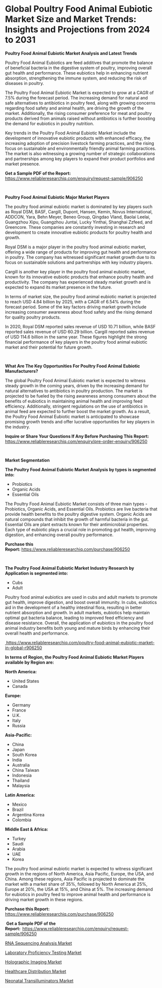 <p><h1>Global Poultry Food Animal Eubiotic Market Size and Market Trends: Insights and Projections from 2024 to 2031</h1></p><p><strong>Poultry Food Animal Eubiotic Market Analysis and Latest Trends</strong></p>
<p><p>Poultry Food Animal Eubiotics are feed additives that promote the balance of beneficial bacteria in the digestive system of poultry, improving overall gut health and performance. These eubiotics help in enhancing nutrient absorption, strengthening the immune system, and reducing the risk of diseases in poultry.</p><p>The Poultry Food Animal Eubiotic Market is expected to grow at a CAGR of 7.5% during the forecast period. The increasing demand for natural and safe alternatives to antibiotics in poultry feed, along with growing concerns regarding food safety and animal health, are driving the growth of the market. Additionally, the rising consumer preference for meat and poultry products derived from animals raised without antibiotics is further boosting the demand for eubiotics in poultry nutrition.</p><p>Key trends in the Poultry Food Animal Eubiotic Market include the development of innovative eubiotic products with enhanced efficacy, the increasing adoption of precision livestock farming practices, and the rising focus on sustainable and environmentally friendly animal farming practices. The market is also witnessing a growing number of strategic collaborations and partnerships among key players to expand their product portfolios and market presence.</p></p>
<p><strong>Get a Sample PDF of the Report:&nbsp;</strong> <a href="https://www.reliableresearchiq.com/enquiry/request-sample/906250">https://www.reliableresearchiq.com/enquiry/request-sample/906250</a></p>
<p>&nbsp;</p>
<p><strong>Poultry Food Animal Eubiotic Major Market Players</strong></p>
<p><p>The poultry food animal eubiotic market is dominated by key players such as Royal DSM, BASF, Cargill, Dupont, Hansen, Kemin, Novus International, ADDCON, Yara, Behn Meyer, Beneo Group, Qingdao Vland, Baolai Leelai, Guangzhou Xipu, Guangzhou Juntai, Lucky Yinthai, Shanghai Zzfeed, and Greencore. These companies are constantly investing in research and development to create innovative eubiotic products for poultry health and growth.</p><p>Royal DSM is a major player in the poultry food animal eubiotic market, offering a wide range of products for improving gut health and performance in poultry. The company has witnessed significant market growth due to its focus on sustainable solutions and partnerships with key industry players. </p><p>Cargill is another key player in the poultry food animal eubiotic market, known for its innovative eubiotic products that enhance poultry health and productivity. The company has experienced steady market growth and is expected to expand its market presence in the future.</p><p>In terms of market size, the poultry food animal eubiotic market is projected to reach USD 4.84 billion by 2025, with a CAGR of 6.54% during the forecast period. Some of the key factors driving market growth include increasing consumer awareness about food safety and the rising demand for quality poultry products.</p><p>In 2020, Royal DSM reported sales revenue of USD 10.71 billion, while BASF reported sales revenue of USD 60.29 billion. Cargill reported sales revenue of USD 114.6 billion in the same year. These figures highlight the strong financial performance of key players in the poultry food animal eubiotic market and their potential for future growth.</p></p>
<p>&nbsp;</p>
<p><strong>What Are The Key Opportunities For Poultry Food Animal Eubiotic Manufacturers?</strong></p>
<p><p>The global Poultry Food Animal Eubiotic market is expected to witness steady growth in the coming years, driven by the increasing demand for natural alternatives to antibiotics in poultry production. The market is projected to be fueled by the rising awareness among consumers about the benefits of eubiotics in maintaining animal health and improving feed efficiency. Additionally, stringent regulations on the use of antibiotics in animal feed are expected to further boost the market growth. As a result, the Poultry Food Animal Eubiotic market is anticipated to showcase promising growth trends and offer lucrative opportunities for key players in the industry.</p></p>
<p><strong>Inquire or Share Your Questions If Any Before Purchasing This Report:</strong> <a href="https://www.reliableresearchiq.com/enquiry/pre-order-enquiry/906250">https://www.reliableresearchiq.com/enquiry/pre-order-enquiry/906250</a></p>
<p>&nbsp;</p>
<p><strong>Market Segmentation</strong></p>
<p><strong>The Poultry Food Animal Eubiotic Market Analysis by types is segmented into:</strong></p>
<p><ul><li>Probiotics</li><li>Organic Acids</li><li>Essential Oils</li></ul></p>
<p><p>The Poultry Food Animal Eubiotic Market consists of three main types - Probiotics, Organic Acids, and Essential Oils. Probiotics are live bacteria that provide health benefits to the poultry digestive system. Organic Acids are natural compounds that inhibit the growth of harmful bacteria in the gut. Essential Oils are plant extracts known for their antimicrobial properties. Each type of eubiotic plays a crucial role in promoting gut health, improving digestion, and enhancing overall poultry performance.</p></p>
<p><strong>Purchase this Report:&nbsp;</strong><a href="https://www.reliableresearchiq.com/purchase/906250">https://www.reliableresearchiq.com/purchase/906250</a></p>
<p>&nbsp;</p>
<p><strong>The Poultry Food Animal Eubiotic Market Industry Research by Application is segmented into:</strong></p>
<p><ul><li>Cubs</li><li>Adult</li></ul></p>
<p><p>Poultry food animal eubiotics are used in cubs and adult markets to promote gut health, improve digestion, and boost overall immunity. In cubs, eubiotics aid in the development of a healthy intestinal flora, resulting in better nutrient absorption and growth. In adult markets, eubiotics help maintain optimal gut bacteria balance, leading to improved feed efficiency and disease resistance. Overall, the application of eubiotics in the poultry food animal industry benefits both young and mature birds by enhancing their overall health and performance.</p></p>
<p><a href="https://www.reliableresearchiq.com/poultry-food-animal-eubiotic-market-in-global-r906250">&nbsp;https://www.reliableresearchiq.com/poultry-food-animal-eubiotic-market-in-global-r906250</a></p>
<p><strong>In terms of Region, the Poultry Food Animal Eubiotic Market Players available by Region are:</strong></p>
<p>
    <p> <strong> North America: </strong>
        <ul>
            <li>United States</li>
            <li>Canada</li>
        </ul>
        </p> 
    <p> <strong> Europe: </strong>
        <ul>
            <li>Germany</li>
            <li>France</li>
            <li>U.K.</li>
            <li>Italy</li>
            <li>Russia</li>
        </ul>
        </p> 
    <p> <strong> Asia-Pacific: </strong>
        <ul>
            <li>China</li>
            <li>Japan</li>
            <li>South Korea</li>
            <li>India</li>
            <li>Australia</li>
            <li>China Taiwan</li>
            <li>Indonesia</li>
            <li>Thailand</li>
            <li>Malaysia</li>
        </ul>
        </p> 
    <p> <strong> Latin America: </strong>
        <ul>
            <li>Mexico</li>
            <li>Brazil</li>
            <li>Argentina Korea</li>
            <li>Colombia</li>
        </ul>
        </p> 
    <p> <strong> Middle East & Africa: </strong>
        <ul>
            <li>Turkey</li>
            <li>Saudi</li>
            <li>Arabia</li>
            <li>UAE</li>
            <li>Korea</li>
        </ul>
    </p>
    </p>
<p><p>The poultry food animal eubiotic market is expected to witness significant growth in the regions of North America, Asia Pacific, Europe, the USA, and China. Among these regions, Asia Pacific is projected to dominate the market with a market share of 35%, followed by North America at 25%, Europe at 20%, the USA at 15%, and China at 5%. The increasing demand for eubiotics in poultry feed to improve animal health and performance is driving market growth in these regions.</p></p>
<p><strong>Purchase this Report: </strong><a href="https://www.reliableresearchiq.com/purchase/906250">https://www.reliableresearchiq.com/purchase/906250</a></p>
<p>&nbsp;<strong>Get a Sample PDF of the Report:&nbsp;&nbsp;</strong><a href="https://www.reliableresearchiq.com/enquiry/request-sample/906250">https://www.reliableresearchiq.com/enquiry/request-sample/906250</a></p>
<p><strong></strong></p>
<p><p><a href="https://medium.com/@jewelmohr25/rna-sequencing-analysis-market-trends-and-analysis-opportunities-and-challenges-for-future-bbb19e9180b0">RNA Sequencing Analysis Market</a></p><p><a href="https://medium.com/@jewelmohr25/deep-dive-into-the-laboratory-proficiency-testing-market-itstrends-market-segmentation-and-3a1373e6b68c">Laboratory Proficiency Testing Market</a></p><p><a href="https://medium.com/@charityrice1939/global-holographic-imaging-market-focus-on-application-end-use-industry-type-equipment-and-4699d954c005">Holographic Imaging Market</a></p><p><a href="https://medium.com/@charityrice1939/healthcare-distribution-market-investigation-industry-evolution-and-forecast-till-2031-3095e1d485d9">Healthcare Distribution Market</a></p><p><a href="https://medium.com/@tedbrakus/neonatal-transilluminators-market-a-global-and-regional-analysis-2024-2031-defab389344f">Neonatal Transilluminators Market</a></p></p>